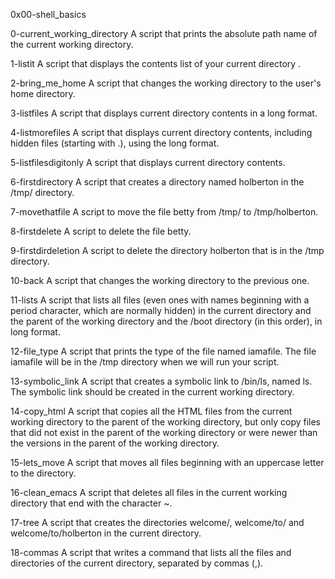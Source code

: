 0x00-shell_basics

0-current_working_directory A script that prints the absolute path name of the current working directory.

1-listit A script that displays the contents list of your current directory .

2-bring_me_home A script that changes the working directory to the user's home directory.

3-listfiles A script that displays current directory contents in a long format.

4-listmorefiles A script that displays current directory contents, including hidden files (starting with .), using the long format.

5-listfilesdigitonly A script that displays current directory contents.

6-firstdirectory A script that creates a directory named holberton in the /tmp/ directory.

7-movethatfile A script to move the file betty from /tmp/ to /tmp/holberton.

8-firstdelete A script to delete the file betty.

9-firstdirdeletion A script to delete the directory holberton that is in the /tmp directory.

10-back A script that changes the working directory to the previous one.

11-lists A script that lists all files (even ones with names beginning with a period character, which are normally hidden)
in the current directory and the parent of the working directory and the /boot directory (in this order), in long format.

12-file_type A script that prints the type of the file named iamafile. The file iamafile will be in the /tmp directory when we will run your script.

13-symbolic_link A script that creates a symbolic link to /bin/ls, named ls. The symbolic link should be created in the current working directory.

14-copy_html A script that copies all the HTML files from the current working directory to the parent of the working directory,
but only copy files that did not exist in the parent of the working directory or were newer than the versions in the parent of the working directory.

15-lets_move A script that moves all files beginning with an uppercase letter to the directory.

16-clean_emacs A script that deletes all files in the current working directory that end with the character ~.

17-tree A script that creates the directories welcome/, welcome/to/ and welcome/to/holberton in the current directory.

18-commas A script that writes a command that lists all the files and directories of the current directory, separated by commas (,).
